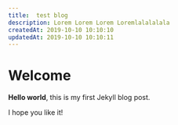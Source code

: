 ```yaml
---
title:  test blog
description: Lorem Lorem Lorem Loremlalalalala
createdAt: 2019-10-10 10:10:10
updatedAt: 2019-10-10 10:10:11
---
```


# Welcome

**Hello world**, this is my first Jekyll blog post.

I hope you like it!